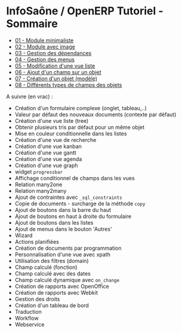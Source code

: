 InfoSaône / OpenERP Tutoriel - Sommaire
===================

* [01 - Module minimaliste                    ](https://github.com/tonygalmiche/openerp_tutoriel_01)
* [02 - Module avec image                     ](https://github.com/tonygalmiche/openerp_tutoriel_02)
* [03 - Gestion des dépendances               ](https://github.com/tonygalmiche/openerp_tutoriel_03)
* [04 - Gestion des menus                     ](https://github.com/tonygalmiche/openerp_tutoriel_04)
* [05 - Modification d'une vue liste          ](https://github.com/tonygalmiche/openerp_tutoriel_05)
* [06 - Ajout d'un champ sur un objet         ](https://github.com/tonygalmiche/openerp_tutoriel_06)
* [07 - Création d'un objet (modèle)          ](https://github.com/tonygalmiche/openerp_tutoriel_07)
* [08 - Différents types de champs des objets ](https://github.com/tonygalmiche/openerp_tutoriel_08)


A suivre (en vrac) : 
* Création d'un formulaire complexe (onglet, tableau,..)
* Valeur par défaut des nouveaux documents (contexte par défaut)
* Création d'une vue liste (tree)
* Obtenir plusieurs tris par défaut pour un même objet
* Mise en couleur conditionnelle dans les listes
* Création d'une vue de recherche
* Création d'une vue kanban
* Création d'une vue gantt
* Création d'une vue agenda
* Création d'une vue graph
* widget `progressbar`
* Affichage conditionnel de champs dans les vues
* Relation many2one
* Relation many2many
* Ajout de contraintes avec `_sql_constraints`
* Copie de documents - surcharge de la méthode `copy`
* Ajout de boutons dans la barre du haut
* Ajout de boutons en haut à droite du formulaire
* Ajout de boutons dans les listes
* Ajout de menus dans le bouton 'Autres'
* Wizard
* Actions planifiées
* Création de documents par programmation
* Personnalisation d'une vue avec xpath
* Utilisation des filtres (domain)
* Champ calculé (fonction)
* Champ calculé avec des dates
* Champ calculé dynamique avec `on_change`
* Création de rapports avec OpenOffice
* Création de rapports avec Webkit
* Gestion des droits
* Création d'un tableau de bord
* Traduction
* Workflow
* Webservice
